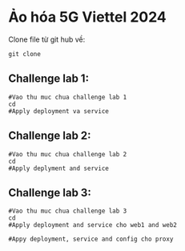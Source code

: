 # Ảo hóa 5G Viettel 2024

Clone file từ git hub về:
```
git clone 
```
## Challenge lab 1:
```
#Vao thu muc chua challenge lab 1
cd
#Apply deployment va service

```
## Challenge lab 2:
```
#Vao thu muc chua challenge lab 2
cd
#Apply deplyment and service

```
## Challenge lab 3:
```
#Vao thu muc chua challenge lab 3
cd
#Apply deployment and service cho web1 and web2

#Appy deployment, service and config cho proxy


```
